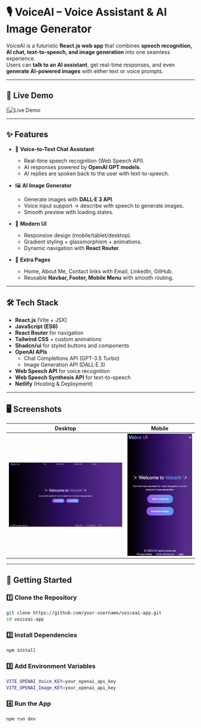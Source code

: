 # 🎙️ VoiceAI – Voice Assistant & AI Image Generator

VoiceAI is a futuristic **React.js web app** that combines **speech recognition, AI chat, text-to-speech, and image generation** into one seamless experience.  
Users can **talk to an AI assistant**, get real-time responses, and even **generate AI-powered images** with either text or voice prompts.

---

## 🚀 Live Demo
[![Live Demo](https://voiceassistant-imagegenerator.netlify.app/)

---

## ✨ Features

- 🎤 **Voice-to-Text Chat Assistant**  
  - Real-time speech recognition (Web Speech API).  
  - AI responses powered by **OpenAI GPT models**.  
  - AI replies are spoken back to the user with text-to-speech.  

- 🖼 **AI Image Generator**  
  - Generate images with **DALL·E 3 API**.  
  - Voice input support → describe with speech to generate images.  
  - Smooth preview with loading states.  

- 📱 **Modern UI**  
  - Responsive design (mobile/tablet/desktop).  
  - Gradient styling + glassmorphism + animations.  
  - Dynamic navigation with **React Router**.  

- 🔗 **Extra Pages**  
  - Home, About Me, Contact links with Email, LinkedIn, GitHub.  
  - Reusable **Navbar, Footer, Mobile Menu** with smooth routing.  

---

## 🛠 Tech Stack

- **React.js** (Vite + JSX)  
- **JavaScript (ES6)**  
- **React Router** for navigation  
- **Tailwind CSS** + custom animations  
- **Shadcn/ui** for styled buttons and components  
- **OpenAI APIs**  
  - Chat Completions API (GPT-3.5 Turbo)  
  - Image Generation API (DALL·E 3)  
- **Web Speech API** for voice recognition  
- **Web Speech Synthesis API** for text-to-speech  
- **Netlify** (Hosting & Deployment)  

---

## 🖥️ Screenshots

| Desktop | Mobile |
|--------|--------|
| ![Desktop View](./public/Desktop.png) | ![Mobile View](./public/Mobile.png) |

---


## 🚦 Getting Started

### 1️⃣ Clone the Repository
```bash
git clone https://github.com/your-username/voiceai-app.git
cd voiceai-app
```

### 2️⃣ Install Dependencies
```bash
npm install
```

### 3️⃣ Add Environment Variables
```bash
VITE_OPENAI_Voice_KEY=your_openai_api_key
VITE_OPENAI_Image_KEY=your_openai_api_key
```

### 4️⃣ Run the App
```bash
npm run dev
```
